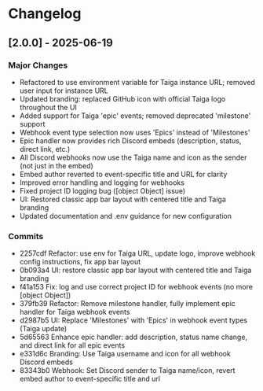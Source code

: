 # Changelog

## [2.0.0] - 2025-06-19
### Major Changes
- Refactored to use environment variable for Taiga instance URL; removed user input for instance URL
- Updated branding: replaced GitHub icon with official Taiga logo throughout the UI
- Added support for Taiga 'epic' events; removed deprecated 'milestone' support
- Webhook event type selection now uses 'Epics' instead of 'Milestones'
- Epic handler now provides rich Discord embeds (description, status, direct link, etc.)
- All Discord webhooks now use the Taiga name and icon as the sender (not just in the embed)
- Embed author reverted to event-specific title and URL for clarity
- Improved error handling and logging for webhooks
- Fixed project ID logging bug ([object Object] issue)
- UI: Restored classic app bar layout with centered title and Taiga branding
- Updated documentation and .env guidance for new configuration

### Commits
- 2257cdf Refactor: use env for Taiga URL, update logo, improve webhook config instructions, fix app bar layout
- 0b093a4 UI: restore classic app bar layout with centered title and Taiga branding
- f41a153 Fix: log and use correct project ID for webhook events (no more [object Object])
- 379fb39 Refactor: Remove milestone handler, fully implement epic handler for Taiga webhook events
- d2987b5 UI: Replace 'Milestones' with 'Epics' in webhook event types (Taiga update)
- 5d65563 Enhance epic handler: add description, status name change, and direct link for all epic events
- e331d6c Branding: Use Taiga username and icon for all webhook Discord embeds
- 83343b0 Webhook: Set Discord sender to Taiga name/icon, revert embed author to event-specific title and url 